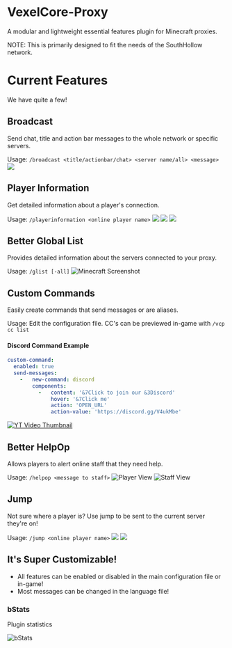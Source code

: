 # VexelCore-Proxy
A modular and lightweight essential features plugin for Minecraft proxies.

NOTE: This is primarily designed to fit the needs of the SouthHollow network.

# Current Features
We have quite a few!

## Broadcast
Send chat, title and action bar messages to the whole network or specific servers.

Usage: `/broadcast <title/actionbar/chat> <server name/all> <message>`
![](https://i.imgur.com/6U0ibKx.png)

## Player Information
Get detailed information about a player's connection.

Usage: `/playerinformation <online player name>`
![](https://i.imgur.com/GwwL9vJ.png)
![](https://i.imgur.com/J8HcQtK.png)
![](https://i.imgur.com/XMvHyzc.png)

## Better Global List
Provides detailed information about the servers connected to your proxy.

Usage: `/glist [-all]`
![Minecraft Screenshot](https://i.imgur.com/5wnBRzJ.png)

## Custom Commands
Easily create commands that send messages or are aliases.

Usage: Edit the configuration file. CC's can be previewed in-game with `/vcp cc list`

#### Discord Command Example
```yaml
custom-command:
  enabled: true
  send-messages:
    -   new-command: discord
        components:
          -   content: '&7Click to join our &3Discord'
              hover: '&7Click me'
              action: 'OPEN_URL'
              action-value: 'https://discord.gg/V4ukMbe'
```

[![YT Video Thumbnail](https://img.youtube.com/vi/jknCGCBA-rw/sddefault.jpg)](https://www.youtube.com/watch?v=jknCGCBA-rw)

## Better HelpOp
Allows players to alert online staff that they need help.

Usage: `/helpop <message to staff>`
![Player View](https://i.imgur.com/PSys5Wk.png)
![Staff View](https://i.imgur.com/5mq0K54.png)

## Jump
Not sure where a player is? Use jump to be sent to the current server they're on!

Usage: `/jump <online player name>`
![](https://i.imgur.com/Gw1gFbE.png)
![](https://i.imgur.com/6ftY29S.png)

## It's Super Customizable!
- All features can be enabled or disabled in the main configuration file or in-game!
- Most messages can be changed in the language file!

### bStats
Plugin statistics

![bStats](https://bstats.org/signatures/velocity/VexelCoreProxy.svg)